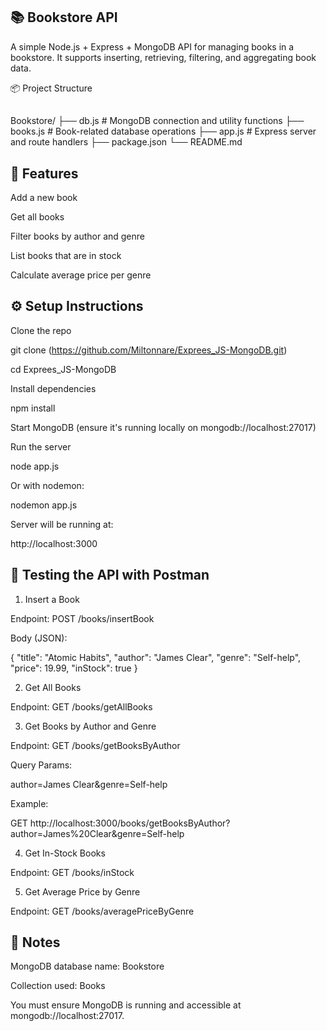 ## 📚 Bookstore API

A simple Node.js + Express + MongoDB API for managing books in a bookstore. It supports inserting, retrieving, filtering, and aggregating book data.

📦 Project Structure

##
Bookstore/
├── db.js # MongoDB connection and utility functions
├── books.js # Book-related database operations
├── app.js # Express server and route handlers
├── package.json
└── README.md
##

## 🚀 Features

Add a new book

Get all books

Filter books by author and genre

List books that are in stock

Calculate average price per genre

## ⚙️ Setup Instructions

Clone the repo

git clone (https://github.com/Miltonnare/Exprees_JS-MongoDB.git)

cd Exprees_JS-MongoDB

Install dependencies


npm install

Start MongoDB (ensure it's running locally on mongodb://localhost:27017)

Run the server


node app.js

Or with nodemon:


nodemon app.js

Server will be running at:

http://localhost:3000

## 🧪 Testing the API with Postman

1. Insert a Book
   
Endpoint: POST /books/insertBook

Body (JSON):


{
  "title": "Atomic Habits",
  "author": "James Clear",
  "genre": "Self-help",
  "price": 19.99,
  "inStock": true
}

2. Get All Books

Endpoint: GET /books/getAllBooks

3. Get Books by Author and Genre

Endpoint: GET /books/getBooksByAuthor

Query Params:

author=James Clear&genre=Self-help

Example:

GET http://localhost:3000/books/getBooksByAuthor?author=James%20Clear&genre=Self-help

4. Get In-Stock Books

Endpoint: GET /books/inStock


5. Get Average Price by Genre
   
Endpoint: GET /books/averagePriceByGenre


## 📌 Notes

MongoDB database name: Bookstore

Collection used: Books

You must ensure MongoDB is running and accessible at mongodb://localhost:27017.
